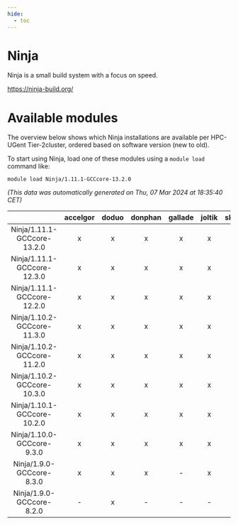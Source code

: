 ```yaml
---
hide:
  - toc
---
```


Ninja
=====


Ninja is a small build system with a focus on speed.

https://ninja-build.org/
# Available modules


The overview below shows which Ninja installations are available per HPC-UGent Tier-2cluster, ordered based on software version (new to old).

To start using Ninja, load one of these modules using a `module load` command like:

```shell
module load Ninja/1.11.1-GCCcore-13.2.0
```

*(This data was automatically generated on Thu, 07 Mar 2024 at 18:35:40 CET)*  

| |accelgor|doduo|donphan|gallade|joltik|skitty|
| :---: | :---: | :---: | :---: | :---: | :---: | :---: |
|Ninja/1.11.1-GCCcore-13.2.0|x|x|x|x|x|x|
|Ninja/1.11.1-GCCcore-12.3.0|x|x|x|x|x|x|
|Ninja/1.11.1-GCCcore-12.2.0|x|x|x|x|x|x|
|Ninja/1.10.2-GCCcore-11.3.0|x|x|x|x|x|x|
|Ninja/1.10.2-GCCcore-11.2.0|x|x|x|x|x|x|
|Ninja/1.10.2-GCCcore-10.3.0|x|x|x|x|x|x|
|Ninja/1.10.1-GCCcore-10.2.0|x|x|x|x|x|x|
|Ninja/1.10.0-GCCcore-9.3.0|x|x|x|x|x|x|
|Ninja/1.9.0-GCCcore-8.3.0|x|x|x|-|x|x|
|Ninja/1.9.0-GCCcore-8.2.0|-|x|-|-|-|-|
